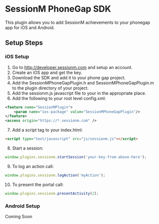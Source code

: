 SessionM PhoneGap SDK
===============
This plugin allows you to add SessionM achievements to your phonegap app for iOS and Android.

Setup Steps
---------------

### iOS Setup
1. Go to http://developer.sessionm.com and setup an account.
2. Create an iOS app and get the key.
3. Download the SDK and add it to your phone gap project.
4. Add the SessionMPhoneGapPlugin.h and SessionMPhoneGapPlugin.m to the plugin directory of your project.
5. Add the sessionm.js javascript file to your in the appropriate place.
6. Add the following to your root level config.xml:

```xml
<feature name="SessionMPlugin">
    <param name="ios-package" value="SessionMPhoneGapPlugin"/>
</feature>
<access origin="https://*.sessionm.com" /> 
```
7. Add a script tag to your index.html: 

```html
<script type="text/javascript" src="js/sessionm.js"></script>
```
8. Start a session:

```javascript
window.plugins.sessionm.startSession('your-key-from-above-here');
```
9. To log an action call:

```javascript
window.plugins.sessionm.logAction('myAction');
```
10. To present the portal call:

```javascript
window.plugins.sessionm.presentActivity(2);
```


### Android Setup

Coming Soon
